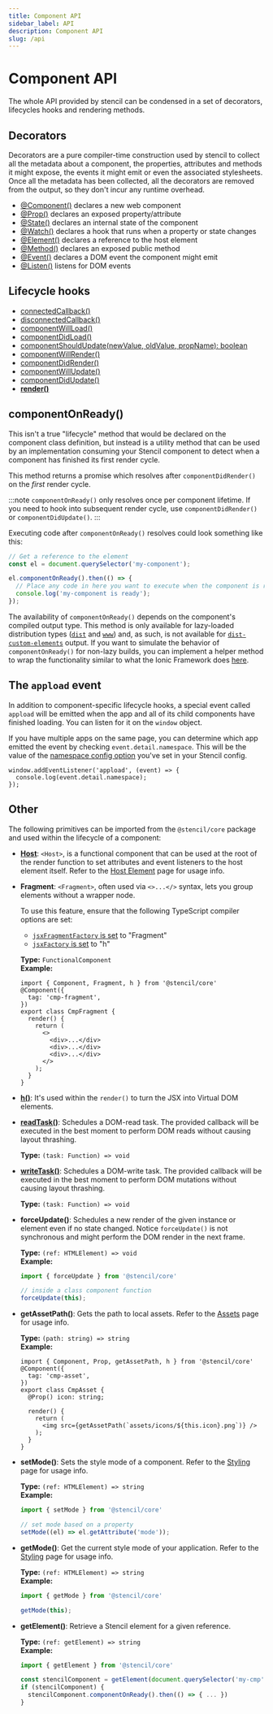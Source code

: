 ```yaml
---
title: Component API
sidebar_label: API
description: Component API
slug: /api
---
```


# Component API

The whole API provided by stencil can be condensed in a set of decorators, lifecycles hooks and rendering methods.


## Decorators

Decorators are a pure compiler-time construction used by stencil to collect all the metadata about a component, the properties, attributes and methods it might expose, the events it might emit or even the associated stylesheets.
Once all the metadata has been collected, all the decorators are removed from the output, so they don't incur any runtime overhead.

- [@Component()](./component.md) declares a new web component
- [@Prop()](./properties.md#the-prop-decorator-prop) declares an exposed property/attribute
- [@State()](./state.md#the-state-decorator-state) declares an internal state of the component
- [@Watch()](./reactive-data.md#the-watch-decorator-watch) declares a hook that runs when a property or state changes
- [@Element()](./host-element.md#element-decorator) declares a reference to the host element
- [@Method()](./methods.md) declares an exposed public method
- [@Event()](./events.md#event-decorator) declares a DOM event the component might emit
- [@Listen()](./events.md#listen-decorator) listens for DOM events


## Lifecycle hooks

- [connectedCallback()](./component-lifecycle.md#connectedcallback)
- [disconnectedCallback()](./component-lifecycle.md#disconnectedcallback)
- [componentWillLoad()](./component-lifecycle.md#componentwillload)
- [componentDidLoad()](./component-lifecycle.md#componentdidload)
- [componentShouldUpdate(newValue, oldValue, propName): boolean](./component-lifecycle.md#componentshouldupdate)
- [componentWillRender()](./component-lifecycle.md#componentwillrender)
- [componentDidRender()](./component-lifecycle.md#componentdidrender)
- [componentWillUpdate()](./component-lifecycle.md#componentwillupdate)
- [componentDidUpdate()](./component-lifecycle.md#componentdidupdate)
- **[render()](./templating-and-jsx.md)**

## componentOnReady()

This isn't a true "lifecycle" method that would be declared on the component class definition, but instead is a utility method that
can be used by an implementation consuming your Stencil component to detect when a component has finished its first render cycle.

This method returns a promise which resolves after `componentDidRender()` on the _first_ render cycle.

:::note
`componentOnReady()` only resolves once per component lifetime. If you need to hook into subsequent render cycle, use
`componentDidRender()` or `componentDidUpdate()`.
:::

Executing code after `componentOnReady()` resolves could look something like this:

```ts
// Get a reference to the element
const el = document.querySelector('my-component');

el.componentOnReady().then(() => {
  // Place any code in here you want to execute when the component is ready
  console.log('my-component is ready');
});
```

The availability of `componentOnReady()` depends on the component's compiled output type. This method is only available for lazy-loaded
distribution types ([`dist`](../output-targets/dist.md) and [`www`](../output-targets/www.md)) and, as such, is not available for
[`dist-custom-elements`](../output-targets/custom-elements.md) output. If you want to simulate the behavior of `componentOnReady()` for non-lazy builds,
you can implement a helper method to wrap the functionality similar to what the Ionic Framework does [here](https://github.com/ionic-team/ionic-framework/blob/main/core/src/utils/helpers.ts#L60-L79).

## The `appload` event

In addition to component-specific lifecycle hooks, a special event called `appload` will be emitted when the app and all of its child components have finished loading. You can listen for it on the `window` object.

If you have multiple apps on the same page, you can determine which app emitted the event by checking `event.detail.namespace`. This will be the value of the [namespace config option](../config/01-overview.md#namespace) you've set in your Stencil config.

```tsx
window.addEventListener('appload', (event) => {
  console.log(event.detail.namespace);
});
```

## Other

The following primitives can be imported from the `@stencil/core` package and used within the lifecycle of a component:

- [**Host**](./host-element.md): `<Host>`, is a functional component that can be used at the root of the render function to set attributes and event listeners to the host element itself. Refer to the [Host Element](./host-element.md) page for usage info.

- **Fragment**: `<Fragment>`, often used via `<>...</>` syntax, lets you group elements without a wrapper node.

  To use this feature, ensure that the following TypeScript compiler options are set:
  - [`jsxFragmentFactory` is set](https://www.typescriptlang.org/tsconfig#jsxFragmentFactory) to "Fragment"
  - [`jsxFactory` is set](https://www.typescriptlang.org/tsconfig#jsxFactory) to "h"

  __Type:__ `FunctionalComponent`<br />
  __Example:__
  ```tsx
  import { Component, Fragment, h } from '@stencil/core'
  @Component({
    tag: 'cmp-fragment',
  })
  export class CmpFragment {
    render() {
      return (
        <>
          <div>...</div>
          <div>...</div>
          <div>...</div>
        </>
      );
    }
  }
  ```

- [**h()**](./templating-and-jsx.md): It's used within the `render()` to turn the JSX into Virtual DOM elements.

- [**readTask()**](https://developers.google.com/web/fundamentals/performance/rendering/avoid-large-complex-layouts-and-layout-thrashing): Schedules a DOM-read task. The provided callback will be executed in the best moment to perform DOM reads without causing layout thrashing.

  __Type:__ `(task: Function) => void`

- [**writeTask()**](https://developers.google.com/web/fundamentals/performance/rendering/avoid-large-complex-layouts-and-layout-thrashing): Schedules a DOM-write task. The provided callback will be executed in the best moment to perform DOM mutations without causing layout thrashing.

  __Type:__ `(task: Function) => void`

- **forceUpdate()**: Schedules a new render of the given instance or element even if no state changed. Notice `forceUpdate()` is not synchronous and might perform the DOM render in the next frame.

  __Type:__ `(ref: HTMLElement) => void`<br />
  __Example:__
  ```ts
  import { forceUpdate } from '@stencil/core'

  // inside a class component function
  forceUpdate(this);
  ```

- **getAssetPath()**: Gets the path to local assets. Refer to the [Assets](../guides/assets.md#getassetpath) page for usage info.

  __Type:__ `(path: string) => string`<br />
  __Example:__
  ```tsx
  import { Component, Prop, getAssetPath, h } from '@stencil/core'
  @Component({
    tag: 'cmp-asset',
  })
  export class CmpAsset {
    @Prop() icon: string;

    render() {
      return (
        <img src={getAssetPath(`assets/icons/${this.icon}.png`)} />
      );
    }
  }
  ```

- **setMode()**: Sets the style mode of a component. Refer to the [Styling](./styling.md#style-modes) page for usage info.

  __Type:__ `(ref: HTMLElement) => string`<br />
  __Example:__
  ```ts
  import { setMode } from '@stencil/core'

  // set mode based on a property
  setMode((el) => el.getAttribute('mode'));
  ```

- **getMode()**: Get the current style mode of your application. Refer to the [Styling](./styling.md#style-modes) page for usage info.

  __Type:__ `(ref: HTMLElement) => string`<br />
  __Example:__
  ```ts
  import { getMode } from '@stencil/core'

  getMode(this);
  ```

- **getElement()**: Retrieve a Stencil element for a given reference.

  __Type:__ `(ref: getElement) => string`<br />
  __Example:__
  ```ts
  import { getElement } from '@stencil/core'

  const stencilComponent = getElement(document.querySelector('my-cmp'))
  if (stencilComponent) {
    stencilComponent.componentOnReady().then(() => { ... })
  }
  ```

